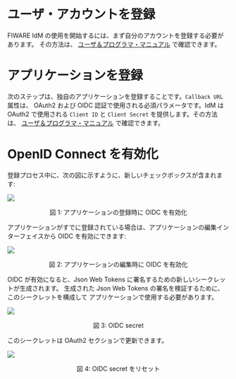 # ユーザ・アカウントを登録

FIWARE IdM の使用を開始するには、まず自分のアカウントを登録する必要があります。
その方法は、
[ユーザ＆プログラマ・マニュアル](../user_and_programmers_guide/user_guide.md#sign-in)
で確認できます。

# アプリケーションを登録

次のステップは、独自のアプリケーションを登録することです。`Callback URL` 属性は、
OAuth2 および OIDC 認証で使用される必須パラメータです。IdM は OAuth2 で使用される
`Client ID` と `Client Secret` を提供します。その方法は、
[ユーザ＆プログラマ・マニュアル](../user_and_programmers_guide/application_guide.md#register-an-application)
で確認できます。

# OpenID Connect を有効化

登録プロセス中に、次の図に示すように、新しいチェックボックスが含まれます:

<img src="https://raw.githubusercontent.com/ging/fiware-idm/master/doc/resources/oidc_register.png" style="border-style: none;"/>
<p align="center">図 1: アプリケーションの登録時に OIDC を有効化</p>

アプリケーションがすでに登録されている場合は、アプリケーションの編集インターフェイスから
OIDC を有効にできます:

<img src="https://raw.githubusercontent.com/ging/fiware-idm/master/doc/resources/oidc_edit.png" style="border-style: none;"/>
<p align="center">図 2: アプリケーションの編集時に OIDC を有効化</p>

OIDC が有効になると、Json Web Tokens に署名するための新しいシークレットが生成されます。
生成された Json Web Tokens の署名を検証するために、このシークレットを構成して
アプリケーションで使用する必要があります。

<img src="https://raw.githubusercontent.com/ging/fiware-idm/master/doc/resources/oidc_jwtsecret.png" style="border-style: none;"/>
<p align="center">図 3: OIDC secret</p>

このシークレットは OAuth2 セクションで更新できます。

<img src="https://raw.githubusercontent.com/ging/fiware-idm/master/doc/resources/oidc_reset.png" style="border-style: none;"/>
<p align="center">図 4: OIDC secret をリセット</p>
